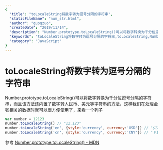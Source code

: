 ```yaml
---
{
  "title": "toLocaleString将数字转为逗号分隔的字符串",
  "staticFileName": "num_str.html",
  "author": "guoqzuo",
  "createDate": "2019/11/14",
  "description": "Number.prototype.toLocaleString()可以将数字转换为千分位逗号分隔的字符串，而且该方法还内置了数字转人民币、美元等字符串的方法，这样我们在处理金钱相关的数据时就可以很方便使用了，来看一个列子",
  "keywords": "toLocaleString将数字转为逗号分隔的字符串,toLocaleString,Number.prototype.toLocaleString",
  "category": "JavaScript"
}
---
```


# toLocaleString将数字转为逗号分隔的字符串

Number.prototype.toLocaleString()可以将数字转换为千分位逗号分隔的字符串，而且该方法还内置了数字转人民币、美元等字符串的方法，这样我们在处理金钱相关的数据时就可以很方便使用了，来看一个列子

```js
var number = 12123
number.toLocaleString() // "12,123"
number.toLocaleString('en', {style:'currency', currency:'USD'}) // "$12,123.00"
number.toLocaleString('cn', {style:'currency', currency:'CNY'}) // "￥12,123.00"
```

参考 [Number.prototype.toLocaleString() - MDN](https://developer.mozilla.org/en-US/docs/Web/JavaScript/Reference/Global_Objects/Number/toLocaleString)
